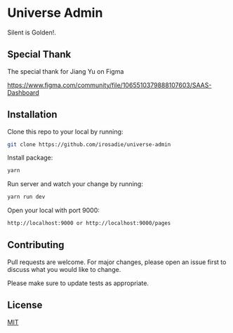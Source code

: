 # Universe Admin

Silent is Golden!.

## Special Thank
The special thank for Jiang Yu on Figma

https://www.figma.com/community/file/1065510379888107603/SAAS-Dashboard


## Installation

Clone this repo to your local by running:

```bash
git clone https://github.com/irosadie/universe-admin
```
Install package:

```bash
yarn
```
Run server and watch your change by running:

```bash
yarn run dev
```
Open your local with port 9000:

```bash
http://localhost:9000 or http://localhost:9000/pages
```

## Contributing
Pull requests are welcome. For major changes, please open an issue first to discuss what you would like to change.

Please make sure to update tests as appropriate.

## License
[MIT](https://choosealicense.com/licenses/mit/)